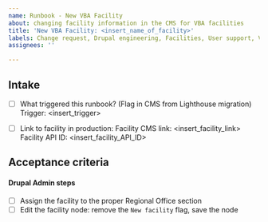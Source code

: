 ```yaml
---
name: Runbook - New VBA Facility
about: changing facility information in the CMS for VBA facilities
title: 'New VBA Facility: <insert_name_of_facility>'
labels: Change request, Drupal engineering, Facilities, User support, VA.gov frontend, VBA
assignees: ''

---
```


## Intake
- [ ] What triggered this runbook? (Flag in CMS from Lighthouse migration)
Trigger: <insert_trigger>

- [ ] Link to facility in production:
Facility CMS link: <insert_facility_link>
Facility API ID: <insert_facility_API_ID>

## Acceptance criteria


#### Drupal Admin steps
- [ ] Assign the facility to the proper Regional Office section
- [ ] Edit the facility node: remove the `New facility` flag, save the node
